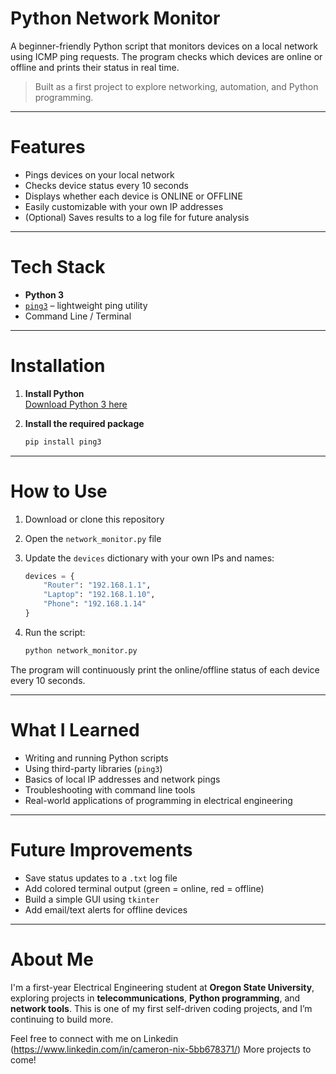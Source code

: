 #  Python Network Monitor

A beginner-friendly Python script that monitors devices on a local network using ICMP ping requests. 
The program checks which devices are online or offline and prints their status in real time.

> Built as a first project to explore networking, automation, and Python programming.

---

#  Features

-  Pings devices on your local network  
-  Checks device status every 10 seconds  
-  Displays whether each device is ONLINE or OFFLINE  
-  Easily customizable with your own IP addresses  
-  (Optional) Saves results to a log file for future analysis  

---

# Tech Stack

- **Python 3**  
- [`ping3`](https://pypi.org/project/ping3/) – lightweight ping utility  
- Command Line / Terminal  

---

# Installation

1. **Install Python**  
    [Download Python 3 here](https://www.python.org/downloads/)

2. **Install the required package**

   ```bash
   pip install ping3
   ```

---

# How to Use

1. Download or clone this repository  
2. Open the `network_monitor.py` file  
3. Update the `devices` dictionary with your own IPs and names:

   ```python
   devices = {
       "Router": "192.168.1.1",
       "Laptop": "192.168.1.10",
       "Phone": "192.168.1.14"
   }
   ```

4. Run the script:

   ```bash
   python network_monitor.py
   ```

 The program will continuously print the online/offline status of each device every 10 seconds.

---

# What I Learned

- Writing and running Python scripts  
- Using third-party libraries (`ping3`)  
- Basics of local IP addresses and network pings  
- Troubleshooting with command line tools  
- Real-world applications of programming in electrical engineering  

---

# Future Improvements

- Save status updates to a `.txt` log file  
- Add colored terminal output (green = online, red = offline)  
- Build a simple GUI using `tkinter`  
- Add email/text alerts for offline devices  

---

# About Me

I'm a first-year Electrical Engineering student at **Oregon State University**, exploring projects in **telecommunications**, **Python programming**, and **network tools**.
This is one of my first self-driven coding projects, and I’m continuing to build more.

Feel free to connect with me on Linkedin (https://www.linkedin.com/in/cameron-nix-5bb678371/) More projects to come!
